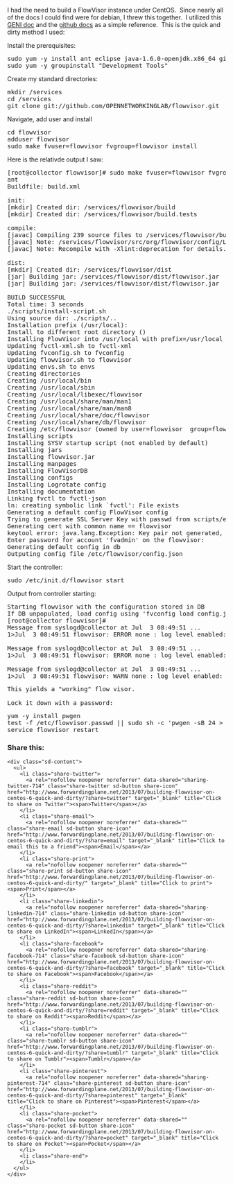 I had the need to build a FlowVisor instance under CentOS.  Since nearly all of the docs I could find were for debian, I threw this together.  I utilized this <a href="http://groups.geni.net/geni/wiki/FlowVisor" target="_blank">GENI doc</a> and the <a href="https://github.com/OPENNETWORKINGLAB/flowvisor/wiki/Installation-from-Source" target="_blank">github docs</a> as a simple reference.  This is the quick and dirty method I used:

Install the prerequisites:

<pre>sudo yum -y install ant eclipse java-1.6.0-openjdk.x86_64 git
sudo yum -y groupinstall "Development Tools"</pre>

Create my standard directories:

<pre>mkdir /services
cd /services
git clone git://github.com/OPENNETWORKINGLAB/flowvisor.git</pre>

Navigate, add user and install

<pre>cd flowvisor
adduser flowvisor
sudo make fvuser=flowvisor fvgroup=flowvisor install</pre>

Here is the relativde output I saw:

<pre>[root@collector flowvisor]# sudo make fvuser=flowvisor fvgroup=flowvisor install
ant
Buildfile: build.xml

init:
[mkdir] Created dir: /services/flowvisor/build
[mkdir] Created dir: /services/flowvisor/build.tests

compile:
[javac] Compiling 239 source files to /services/flowvisor/build
[javac] Note: /services/flowvisor/src/org/flowvisor/config/LoadConfig.java uses or overrides a deprecated API.
[javac] Note: Recompile with -Xlint:deprecation for details.

dist:
[mkdir] Created dir: /services/flowvisor/dist
[jar] Building jar: /services/flowvisor/dist/flowvisor.jar
[jar] Building jar: /services/flowvisor/dist/flowvisor.jar

BUILD SUCCESSFUL
Total time: 3 seconds
./scripts/install-script.sh
Using source dir: ./scripts/..
Installation prefix (/usr/local):
Install to different root directory ()
Installing FlowVisor into /usr/local with prefix=/usr/local as user/group flowvisor:flowvisor
Updating fvctl-xml.sh to fvctl-xml
Updating fvconfig.sh to fvconfig
Updating flowvisor.sh to flowvisor
Updating envs.sh to envs
Creating directories
Creating /usr/local/bin
Creating /usr/local/sbin
Creating /usr/local/libexec/flowvisor
Creating /usr/local/share/man/man1
Creating /usr/local/share/man/man8
Creating /usr/local/share/doc/flowvisor
Creating /usr/local/share/db/flowvisor
Creating /etc/flowvisor (owned by user=flowvisor  group=flowvisor)
Installing scripts
Installing SYSV startup script (not enabled by default)
Installing jars
Installing flowvisor.jar
Installing manpages
Installing FlowVisorDB
Installing configs
Installing Logrotate config
Installing documentation
Linking fvctl to fvctl-json
ln: creating symbolic link `fvctl': File exists
Generating a default config FlowVisor config
Trying to generate SSL Server Key with passwd from scripts/envs.sh
Generating cert with common name == flowvisor
keytool error: java.lang.Exception: Key pair not generated, alias &lt;mykey&gt; already exists
Enter password for account 'fvadmin' on the flowvisor:
Generating default config in db
Outputing config file /etc/flowvisor/config.json</pre>

Start the controller:

<pre>sudo /etc/init.d/flowvisor start</pre>

Output from controller starting:

<pre>Starting flowvisor with the configuration stored in DB
If DB unpopulated, load config using 'fvconfig load config.json'
[root@collector flowvisor]#
Message from syslogd@collector at Jul  3 08:49:51 ...
1&gt;Jul  3 08:49:51 flowvisor: ERROR none : log level enabled: CRIT

Message from syslogd@collector at Jul  3 08:49:51 ...
1&gt;Jul  3 08:49:51 flowvisor: ERROR none : log level enabled: ALERT

Message from syslogd@collector at Jul  3 08:49:51 ...
1&gt;Jul  3 08:49:51 flowvisor: WARN none : log level enabled: WARN</pre>

<pre>This yields a "working" flow visor.

Lock it down with a password:</pre>

<pre>yum -y install pwgen
test -f /etc/flowvisor.passwd || sudo sh -c 'pwgen -sB 24 &gt; /etc/flowvisor.passwd'
service flowvisor restart</pre>

<div class="sharedaddy sd-sharing-enabled">
  <div class="robots-nocontent sd-block sd-social sd-social-icon-text sd-sharing">
    <h3 class="sd-title">
      Share this:
    </h3>
    
    <div class="sd-content">
      <ul>
        <li class="share-twitter">
          <a rel="nofollow noopener noreferrer" data-shared="sharing-twitter-714" class="share-twitter sd-button share-icon" href="http://www.forwardingplane.net/2013/07/building-flowvisor-on-centos-6-quick-and-dirty/?share=twitter" target="_blank" title="Click to share on Twitter"><span>Twitter</span></a>
        </li>
        <li class="share-email">
          <a rel="nofollow noopener noreferrer" data-shared="" class="share-email sd-button share-icon" href="http://www.forwardingplane.net/2013/07/building-flowvisor-on-centos-6-quick-and-dirty/?share=email" target="_blank" title="Click to email this to a friend"><span>Email</span></a>
        </li>
        <li class="share-print">
          <a rel="nofollow noopener noreferrer" data-shared="" class="share-print sd-button share-icon" href="http://www.forwardingplane.net/2013/07/building-flowvisor-on-centos-6-quick-and-dirty/" target="_blank" title="Click to print"><span>Print</span></a>
        </li>
        <li class="share-linkedin">
          <a rel="nofollow noopener noreferrer" data-shared="sharing-linkedin-714" class="share-linkedin sd-button share-icon" href="http://www.forwardingplane.net/2013/07/building-flowvisor-on-centos-6-quick-and-dirty/?share=linkedin" target="_blank" title="Click to share on LinkedIn"><span>LinkedIn</span></a>
        </li>
        <li class="share-facebook">
          <a rel="nofollow noopener noreferrer" data-shared="sharing-facebook-714" class="share-facebook sd-button share-icon" href="http://www.forwardingplane.net/2013/07/building-flowvisor-on-centos-6-quick-and-dirty/?share=facebook" target="_blank" title="Click to share on Facebook"><span>Facebook</span></a>
        </li>
        <li class="share-reddit">
          <a rel="nofollow noopener noreferrer" data-shared="" class="share-reddit sd-button share-icon" href="http://www.forwardingplane.net/2013/07/building-flowvisor-on-centos-6-quick-and-dirty/?share=reddit" target="_blank" title="Click to share on Reddit"><span>Reddit</span></a>
        </li>
        <li class="share-tumblr">
          <a rel="nofollow noopener noreferrer" data-shared="" class="share-tumblr sd-button share-icon" href="http://www.forwardingplane.net/2013/07/building-flowvisor-on-centos-6-quick-and-dirty/?share=tumblr" target="_blank" title="Click to share on Tumblr"><span>Tumblr</span></a>
        </li>
        <li class="share-pinterest">
          <a rel="nofollow noopener noreferrer" data-shared="sharing-pinterest-714" class="share-pinterest sd-button share-icon" href="http://www.forwardingplane.net/2013/07/building-flowvisor-on-centos-6-quick-and-dirty/?share=pinterest" target="_blank" title="Click to share on Pinterest"><span>Pinterest</span></a>
        </li>
        <li class="share-pocket">
          <a rel="nofollow noopener noreferrer" data-shared="" class="share-pocket sd-button share-icon" href="http://www.forwardingplane.net/2013/07/building-flowvisor-on-centos-6-quick-and-dirty/?share=pocket" target="_blank" title="Click to share on Pocket"><span>Pocket</span></a>
        </li>
        <li class="share-end">
        </li>
      </ul>
    </div>
  </div>
</div>
